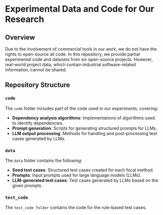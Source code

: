 # Experimental Data and Code for Our Research  

## Overview  
Due to the involvement of commercial tools in our work, we do not have the rights to open-source all code. In this repository, we provide partial experimental code and datasets from six open-source projects. However, real-world project data, which contain industrial software-related information, cannot be shared.  

## Repository Structure  

### `code`  
The `code` folder includes part of the code used in our experiments, covering:  
- **Dependency analysis algorithms**: Implementations of algorithms used to identify dependencies.  
- **Prompt generation**: Scripts for generating structured prompts for LLMs.  
- **LLM output processing**: Methods for handling and post-processing test cases generated by LLMs.  

### `data`  
The `data` folder contains the following:  
- **Seed test cases**: Structured test cases created for each focal method.  
- **Prompts**: Input prompts used for large language models (LLMs).  
- **LLM-generated test cases**: Test cases generated by LLMs based on the given prompts.  

### `test_code`
The `test_code folder` contains the code for the rule-based test cases.
